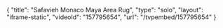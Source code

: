 {
    "title": "Safavieh Monaco Maya Area Rug",
    "type": "solo",
    "layout": "iframe-static",
    "videoId": "157795654",
    "url": "\/tvpembed\/157795654"
}